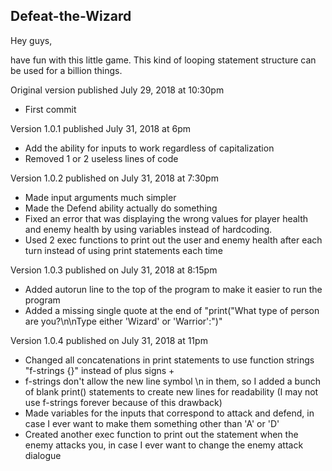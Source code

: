 Defeat-the-Wizard
-----------------

Hey guys, 

have fun with this little game. This kind of looping statement structure can be used for a billion things.



Original version published July 29, 2018 at 10:30pm
+ First commit

Version 1.0.1 published July 31, 2018 at 6pm
+ Add the ability for inputs to work regardless of capitalization
+ Removed 1 or 2 useless lines of code

Version 1.0.2 published on July 31, 2018 at 7:30pm
+ Made input arguments much simpler
+ Made the Defend ability actually do something
+ Fixed an error that was displaying the wrong values for player health and enemy health by using variables instead of hardcoding.
+ Used 2 exec functions to print out the user and enemy health after each turn instead of using print statements each time

Version 1.0.3 published on July 31, 2018 at 8:15pm
+ Added autorun line to the top of the program to make it easier to run the program
+ Added a missing single quote at the end of "print("What type of person are you?\n\nType either 'Wizard' or 'Warrior':")"

Version 1.0.4 published on July 31, 2018 at 11pm
+ Changed all concatenations in print statements to use function strings "f-strings {}" instead of plus signs +
+ f-strings don't allow the new line symbol \n in them, so I added a bunch of blank print() statements to create new lines for readability (I may not use f-strings forever because of this drawback)
+ Made variables for the inputs that correspond to attack and defend, in case I ever want to make them something other than 'A' or 'D'
+ Created another exec function to print out the statement when the enemy attacks you, in case I ever want to change the enemy attack dialogue
